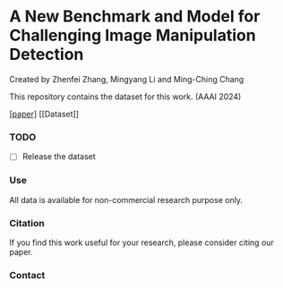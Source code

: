 # A New Benchmark and Model for Challenging Image Manipulation Detection

Created by Zhenfei Zhang, Mingyang Li and Ming-Ching Chang

This repository contains the dataset for this work. (AAAI 2024)

[[paper]](https://arxiv.org/pdf/2311.14218.pdf) [[Dataset]]

### TODO

- [ ] Release the dataset

### Use

All data is available for non-commercial research purpose only.

### Citation

If you find this work useful for your research, please consider citing our paper.

### Contact

